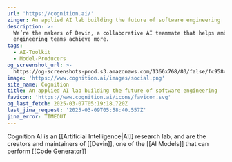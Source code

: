 ```yaml
---
url: 'https://cognition.ai/'
zinger: An applied AI lab building the future of software engineering
description: >-
  We’re the makers of Devin, a collaborative AI teammate that helps ambitious
  engineering teams achieve more.
tags:
  - AI-Toolkit
  - Model-Producers
og_screenshot_url: >-
  https://og-screenshots-prod.s3.amazonaws.com/1366x768/80/false/fc958cd9bf8fa3e282b24b75a09740a95a033a29f68bc1d75fde17fb45beb71d.jpeg
image: 'https://www.cognition.ai/images/social.png'
site_name: Cognition
title: An applied AI lab building the future of software engineering
favicon: 'https://www.cognition.ai/icons/favicon.svg'
og_last_fetch: 2025-03-07T05:19:18.720Z
last_jina_request: '2025-03-09T05:58:40.557Z'
jina_error: TIMEOUT
---
```

Cognition AI is an [[Artificial Intelligence|AI]] research lab, and are the creators and maintainers of [[Devin]], one of the [[AI Models]] that can perform [[Code Generator]]
